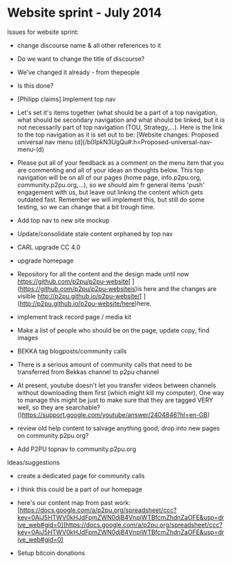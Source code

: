 # Website sprint - July 2014

Issues for website sprint:

*   change discourse name & all other references to it

*   Do we want to change the title of discourse?
*   We've changed it already - from thepeople
*   Is this done? 

*   [Philipp claims] Implement top nav

*   Let's set it's items together (what should be a part of a top navigation, what should be secondary navigation and what should be linked, but it is not necessarily part of top navigation (TOU, Strategy,...). Here is the link to the top navigation as it is set out to be: [Website changes: Proposed universal nav menu (d](/b0IpkN3UgQu#:h=Proposed-universal-nav-menu-(d)
*   Please put all of your feedback as a comment on the menu item that you are commenting and all of your ideas an thoughts below. This top navigation will be on all of our pages (home page, info.p2pu.org, community.p2pu.org,...), so we should aim fr general items 'push' engagement with us, but leave out linking the content which gets outdated fast. Remember we will implement this, but still do some testing, so we can change that a bit trough time.

*   Add top nav to new site mockup
*   Update/consolidate stale content orphaned by top nav

*   CARL upgrade CC 4.0

*   upgrade homepage

*   Repository for all the content and the design made until now [](https://github.com/p2pu/p2pu-website)https://github.com/p2pu/p2pu-website[ ](https://github.com/p2pu/p2pu-websiteis)is here and the changes are visible [](http://p2pu.github.io/p2pu-website/)http://p2pu.github.io/p2pu-website/[ ](http://p2pu.github.io/p2pu-website/here)here.

*   implement track record page / media kit 

*   Make a list of people who should be on the page, update copy, find images

*   BEKKA tag blogposts/community calls

*   There is a serious amount of community calls that need to be transferred from Bekkas channel to p2pu channel
*   At present, youtube doesn't let you transfer videos between channels without downloading them first (which might kill my computer), One way to manage this might be just to make sure that they are tagged VERY well, so they are searchable? ([](https://support.google.com/youtube/answer/2404846?hl=en-GB))https://support.google.com/youtube/answer/2404846?hl=en-GB)

*   review old help content to salvage anything good; drop into new pages on community.p2pu.org?

*   Add P2PU topnav to community.p2pu.org

Ideas/suggestions

*   create a dedicated page for community calls

*   I think this could be a part of our homepage

*   here's our content map from past work: [](https://docs.google.com/a/p2pu.org/spreadsheet/ccc?key=0AiJ5HTWV0kHJdFpmZWN0djB4VnpiWTBfcmZhdnZaOFE&usp=drive_web#gid=0)[https://docs.google.com/a/p2pu.org/spreadsheet/ccc?key=0AiJ5HTWV0kHJdFpmZWN0djB4VnpiWTBfcmZhdnZaOFE&usp=drive_web#gid=0](https://docs.google.com/a/p2pu.org/spreadsheet/ccc?key=0AiJ5HTWV0kHJdFpmZWN0djB4VnpiWTBfcmZhdnZaOFE&usp=drive_web#gid=0)
*   Setup bitcoin donations